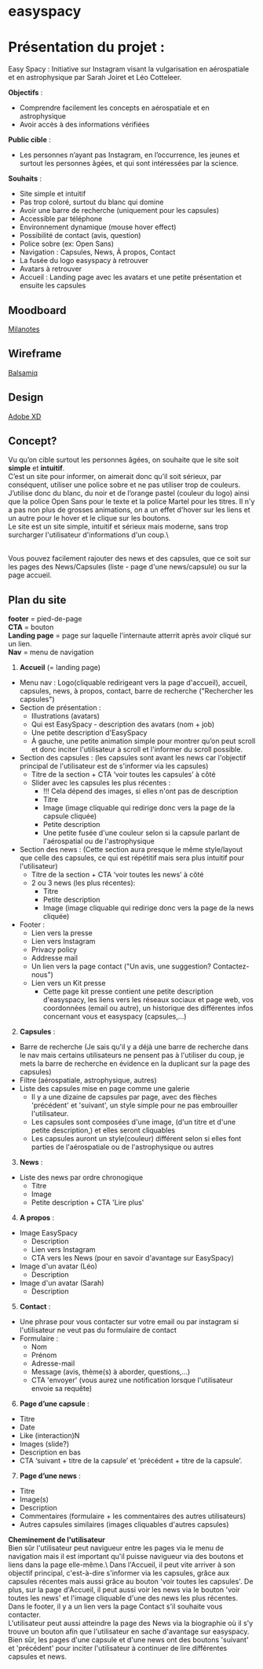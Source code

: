# easyspacy

# Présentation du projet : 

Easy Spacy : Initiative sur Instagram visant la vulgarisation en aérospatiale et en astrophysique par Sarah Joiret et Léo Cotteleer.

**Objectifs** : 
- Comprendre facilement les concepts en aérospatiale et en astrophysique
- Avoir accès à des informations vérifiées

**Public cible** :
- Les personnes n’ayant pas Instagram, en l’occurrence, les jeunes et surtout les personnes âgées, et qui sont intéressées par la science.

**Souhaits** : 
- Site simple et intuitif
- Pas trop coloré, surtout du blanc qui domine
- Avoir une barre de recherche (uniquement pour les capsules)
- Accessible par téléphone
- Environnement dynamique (mouse hover effect)
- Possibilité de contact (avis, question)
- Police sobre (ex: Open Sans)
- Navigation : Capsules, News, À propos, Contact
- La fusée du logo easyspacy à retrouver 
- Avatars à retrouver
- Accueil : Landing page avec les avatars et une petite présentation et ensuite les capsules

## Moodboard

[Milanotes](https://app.milanote.com/1LfnAG1saCj4hy?p=Q5GbfEnqhvU)

## Wireframe

[Balsamiq](https://balsamiq.cloud/sdvv8tv/p8aj4ua)

## Design

[Adobe XD](https://xd.adobe.com/view/a2429b55-aae4-417b-a5f8-ea47595861bd-f711/)

## Concept?

Vu qu’on cible surtout les personnes âgées, on souhaite que le site soit **simple** et **intuitif**. \
C’est un site pour informer, on aimerait donc qu’il soit sérieux, par conséquent, utiliser une police sobre et ne pas utiliser trop de couleurs.
J’utilise donc du blanc, du noir et de l’orange pastel (couleur du logo) ainsi que la police Open Sans pour le texte et la police Martel pour les titres.
Il n'y a pas non plus de grosses animations, on a un effet d'hover sur les liens et un autre pour le hover et le clique sur les boutons.\
Le site est un site simple, intuitif et sérieux mais moderne, sans trop surcharger l'utilisateur d'informations d'un coup.\


\
Vous pouvez facilement rajouter des news et des capsules, que ce soit sur les pages des News/Capsules (liste - page d'une news/capsule) ou sur la page accueil.


## Plan du site

**footer** = pied-de-page\
**CTA** = bouton\
**Landing page** = page sur laquelle l'internaute atterrit après avoir cliqué sur un lien.\
**Nav** = menu de navigation

1) **Accueil** (= landing page)
  - Menu nav : Logo(cliquable redirigeant vers la page d'accueil), accueil, capsules, news, à propos, contact, barre de recherche ("Rechercher les capsules")
  - Section de présentation :
      - Illustrations (avatars)
      - Qui est EasySpacy - description des avatars (nom + job)
      - Une petite description d'EasySpacy
      - À gauche, une petite animation simple pour montrer qu’on peut scroll et donc inciter l'utilisateur à scroll et l'informer du scroll possible.
  - Section des capsules : (les capsules sont avant les news car l'objectif principal de l'utilisateur est de s'informer via les capsules)
    - Titre de la section + CTA ‘voir toutes les capsules’ à côté
    - Slider avec les capsules les plus récentes :
      - !!! Cela dépend des images, si elles n'ont pas de description 
      - Titre
      - Image (image cliquable qui redirige donc vers la page de la capsule cliquée)
      - Petite description
      - Une petite fusée d'une couleur selon si la capsule parlant de l'aérospatial ou de l'astrophysique
  - Section des news : (Cette section aura presque le même style/layout que celle des capsules, ce qui est répétitif mais sera plus intuitif pour l'utilisateur)
    - Titre de la section + CTA ‘voir toutes les news’ à côté
    - 2 ou 3 news (les plus récentes):
      - Titre
      - Petite description
      - Image (image cliquable qui redirige donc vers la page de la news cliquée)
  - Footer : 
    - Lien vers la presse
    - Lien vers Instagram
    - Privacy policy
    - Addresse mail
    - Un lien vers la page contact ("Un avis, une suggestion? Contactez-nous")
    - Lien vers un Kit presse 
      - Cette page kit presse contient une petite description d'easyspacy, les liens vers les réseaux sociaux et page web, vos coordonnées (email ou autre), un historique des différentes infos concernant vous et easyspacy (capsules,...)
2) **Capsules** : 
  - Barre de recherche (Je sais qu'il y a déjà une barre de recherche dans le nav mais certains utilisateurs ne pensent pas à l'utiliser du coup, je mets la barre de recherche en évidence en la duplicant sur la page des capsules)
  - Filtre (aérospatiale, astrophysique, autres)
  - Liste des capsules mise en page comme une galerie
    -   Il y a une dizaine de capsules par page, avec des flèches 'précédent' et 'suivant', un style simple pour ne pas embrouiller l'utilisateur. 
    -   Les capsules sont composées d'une image, (d'un titre et d'une petite description,) et elles seront cliquables
    -   Les capsules auront un style(couleur) différent selon si elles font parties de l'aérospatiale ou de l'astrophysique ou autres
3) **News** : 
  - Liste des news par ordre chronogique
    - Titre
    - Image
    - Petite description + CTA 'Lire plus'
4) **A propos** :
  - Image EasySpacy
    - Description
    - Lien vers Instagram
    - CTA vers les News (pour en savoir d'avantage sur EasySpacy)
  - Image d'un avatar (Léo)
    - Description
  - Image d'un avatar (Sarah)
    - Description
  
5) **Contact** : 
 - Une phrase pour vous contacter sur votre email ou par instagram si l'utilisateur ne veut pas du formulaire de contact
 - Formulaire : 
    - Nom
    - Prénom
    - Adresse-mail
    - Message (avis, thème(s) à aborder, questions,...)
    - CTA 'envoyer' (vous aurez une notification lorsque l'utilisateur envoie sa requête)
6) **Page d’une capsule** : 
  - Titre
  - Date
  - Like (interaction)N
  - Images (slide?)
  - Description en bas
  - CTA ‘suivant + titre de la capsule’ et ‘précédent + titre de la capsule’.
7) **Page d’une news** : 
  - Titre
  - Image(s)
  - Description
  - Commentaires (formulaire + les commentaires des autres utilisateurs)
  - Autres capsules similaires (images cliquables d'autres capsules)


**Cheminement de l'utilisateur** \
Bien sûr l'utilisateur peut navigueur entre les pages via le menu de navigation mais il est important qu'il puisse navigueur via des boutons et liens dans la page elle-même.\ 
Dans l'Accueil, il peut vite arriver à son objectif principal, c'est-à-dire s'informer via les capsules, grâce aux capsules récentes mais aussi grâce au bouton 'voir toutes les capsules'. De plus, sur la page d'Accueil, il peut aussi voir les news via le bouton 'voir toutes les news' et l'image cliquable d'une des news les plus récentes. Dans le footer, il y a un lien vers la page Contact s'il souhaite vous contacter. \
L'utilisateur peut aussi atteindre la page des News via la biographie où il s'y trouve un bouton afin que l'utilisateur en sache d'avantage sur easyspacy. Bien sûr, les pages d'une capsule et d'une news ont des boutons 'suivant' et 'précédent' pour inciter l'utilisateur à continuer de lire différentes capsules et news.




